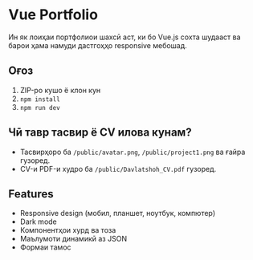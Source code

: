 # Vue Portfolio

Ин як лоиҳаи портфолиои шахсӣ аст, ки бо Vue.js сохта шудааст ва барои ҳама намуди дастгоҳҳо responsive мебошад.

## Оғоз

1. ZIP-ро кушо ё клон кун  
2. `npm install`  
3. `npm run dev`

## Чӣ тавр тасвир ё CV илова кунам?

- Тасвирҳоро ба `/public/avatar.png`, `/public/project1.png` ва ғайра гузоред.
- CV-и PDF-и худро ба `/public/Davlatshoh_CV.pdf` гузоред.

## Features

- Responsive design (мобил, планшет, ноутбук, компютер)
- Dark mode
- Компонентҳои хурд ва тоза
- Маълумоти динамикӣ аз JSON
- Формаи тамос